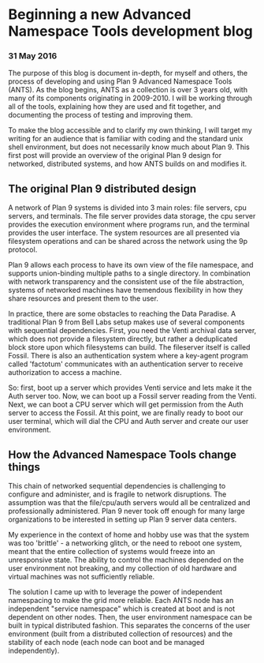 # Beginning a new Advanced Namespace Tools development blog
### 31 May 2016

The purpose of this blog is document in-depth, for myself and others, the process of developing and using Plan 9 Advanced Namespace Tools (ANTS). As the blog begins, ANTS as a collection is over 3 years old, with many of its components originating in 2009-2010. I will be working through all of the tools, explaining how they are used and fit together, and documenting the process of testing and improving them.

To make the blog accessible and to clarify my own thinking, I will target my writing for an audience that is familiar with coding and the standard unix shell environment, but does not necessarily know much about Plan 9. This first post will provide an overview of the original Plan 9 design for networked, distributed systems, and how ANTS builds on and modifies it.

## The original Plan 9 distributed design

A network of Plan 9 systems is divided into 3 main roles: file servers, cpu servers, and terminals. The file server provides data storage, the cpu server provides the execution environment where programs run, and the terminal provides the user interface. The system resources are all presented via filesystem operations and can be shared across the network using the 9p protocol. 

Plan 9 allows each process to have its own view of the file namespace, and supports union-binding multiple paths to a single directory. In combination with network transparency and the consistent use of the file abstraction, systems of networked machines have tremendous flexibility in how they share resources and present them to the user. 

In practice, there are some obstacles to reaching the Data Paradise. A traditional Plan 9 from Bell Labs setup makes use of several components with sequential dependencies. First, you need the Venti archival data server, which does not provide a filesystem directly, but rather a deduplicated block store upon which filesystems can build. The fileserver itself is called Fossil. There is also an authentication system where a key-agent program called 'factotum' communicates with an authentication server to receive authorization to access a machine. 

So: first, boot up a server which provides Venti service and lets make it the Auth server too. Now, we can boot up a Fossil server reading from the Venti. Next, we can boot a CPU server which will get permission from the Auth server to access the Fossil. At this point, we are finally ready to boot our user terminal, which will dial the CPU and Auth server and create our user environment.

## How the Advanced Namespace Tools change things

This chain of networked sequential dependencies is challenging to configure and administer, and is fragile to network disruptions. The assumption was that the file/cpu/auth servers would all be centralized and professionally administered. Plan 9 never took off enough for many large organizations to be interested in setting up Plan 9 server data centers.

My experience in the context of home and hobby use was that the system was too 'brittle' - a networking glitch, or the need to reboot one system, meant that the entire collection of systems would freeze into an unresponsive state. The ability to control the machines depended on the user environment not breaking, and my collection of old hardware and virtual machines was not sufficiently reliable. 

The solution I came up with to leverage the power of independent namespacing to make the grid more reliable. Each ANTS node has an independent "service namespace" which is created at boot and is not dependent on other nodes. Then, the user environment namespace can be built in typical distributed fashion. This separates the concerns of the user environment (built from a distributed collection of resources) and the stability of each node (each node can boot and be managed independently).
